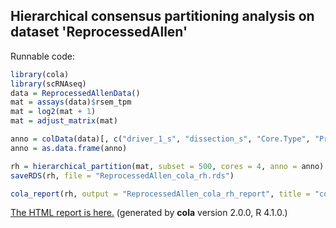 
## Hierarchical consensus partitioning analysis on dataset 'ReprocessedAllen'

Runnable code:

```r
library(cola)
library(scRNAseq)
data = ReprocessedAllenData()
mat = assays(data)$rsem_tpm
mat = log2(mat + 1)
mat = adjust_matrix(mat)

anno = colData(data)[, c("driver_1_s", "dissection_s", "Core.Type", "Primary.Type", "Secondary.Type")]
anno = as.data.frame(anno)

rh = hierarchical_partition(mat, subset = 500, cores = 4, anno = anno)
saveRDS(rh, file = "ReprocessedAllen_cola_rh.rds")

cola_report(rh, output = "ReprocessedAllen_cola_rh_report", title = "cola Report for Hierarchical Partitioning - 'ReprocessedAllen'")
```

[The HTML report is here.](https://cola-rh.github.io/ReprocessedAllen/ReprocessedAllen_cola_rh_report/cola_hc.html) (generated by __cola__ version 2.0.0, R 4.1.0.)

